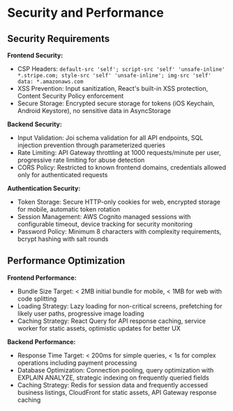 # Security and Performance

## Security Requirements

**Frontend Security:**
- CSP Headers: `default-src 'self'; script-src 'self' 'unsafe-inline' *.stripe.com; style-src 'self' 'unsafe-inline'; img-src 'self' data: *.amazonaws.com`
- XSS Prevention: Input sanitization, React's built-in XSS protection, Content Security Policy enforcement
- Secure Storage: Encrypted secure storage for tokens (iOS Keychain, Android Keystore), no sensitive data in AsyncStorage

**Backend Security:**
- Input Validation: Joi schema validation for all API endpoints, SQL injection prevention through parameterized queries
- Rate Limiting: API Gateway throttling at 1000 requests/minute per user, progressive rate limiting for abuse detection
- CORS Policy: Restricted to known frontend domains, credentials allowed only for authenticated requests

**Authentication Security:**
- Token Storage: Secure HTTP-only cookies for web, encrypted storage for mobile, automatic token rotation
- Session Management: AWS Cognito managed sessions with configurable timeout, device tracking for security monitoring
- Password Policy: Minimum 8 characters with complexity requirements, bcrypt hashing with salt rounds

## Performance Optimization

**Frontend Performance:**
- Bundle Size Target: < 2MB initial bundle for mobile, < 1MB for web with code splitting
- Loading Strategy: Lazy loading for non-critical screens, prefetching for likely user paths, progressive image loading
- Caching Strategy: React Query for API response caching, service worker for static assets, optimistic updates for better UX

**Backend Performance:**
- Response Time Target: < 200ms for simple queries, < 1s for complex operations including payment processing
- Database Optimization: Connection pooling, query optimization with EXPLAIN ANALYZE, strategic indexing on frequently queried fields
- Caching Strategy: Redis for session data and frequently accessed business listings, CloudFront for static assets, API Gateway response caching
